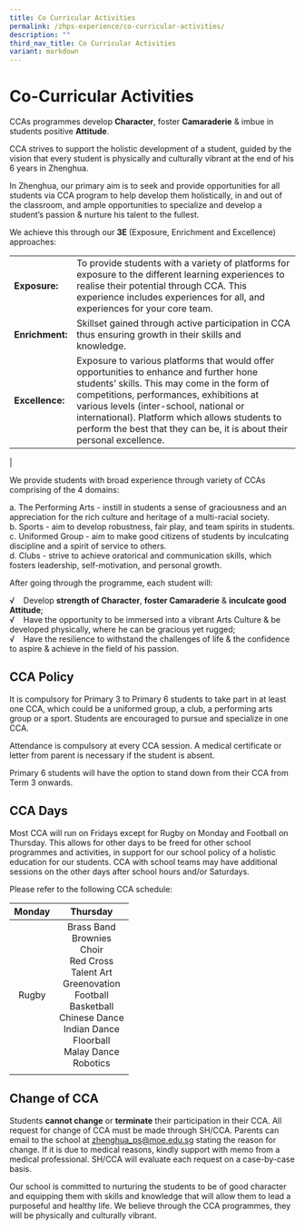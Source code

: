 ```yaml
---
title: Co Curricular Activities
permalink: /zhps-experience/co-curricular-activities/
description: ""
third_nav_title: Co Curricular Activities
variant: markdown
---
```

# Co-Curricular Activities

CCAs programmes develop&nbsp;**Character**, foster&nbsp;**Camaraderie**&nbsp;&amp; imbue in students positive&nbsp;**Attitude**.

CCA strives to support the holistic development of a student, guided by the vision that every student is physically and culturally vibrant at the end of his 6 years in Zhenghua.

In Zhenghua, our primary aim is to seek and provide opportunities for all students via CCA program to help develop them holistically, in and out of the classroom, and ample opportunities to specialize and develop a student’s passion &amp; nurture his talent to the fullest.

We achieve this through our&nbsp;**3E**&nbsp;(Exposure, Enrichment and Excellence) approaches:

|  |  |
|-------------|--------------------|
| **Exposure:**   | To provide students with a variety of platforms for exposure to the different learning experiences to realise their potential through CCA. This experience includes experiences for all, and experiences for your core team. |
| **Enrichment:** | Skillset gained through active participation in CCA thus ensuring growth in their skills and knowledge. |
| **Excellence:** | Exposure to various platforms that would offer opportunities to enhance and further hone students’ skills. This may come in the form of competitions, performances, exhibitions at various levels (inter-school, national or international). Platform which allows students to perform the best that they can be, it is about their personal excellence. |
|

We provide students with broad experience through variety of CCAs comprising of the 4 domains:

a\.  The Performing Arts - instill in students a sense of graciousness and an appreciation for the rich culture and heritage of a multi-racial society.   
b\.  Sports - aim to develop robustness, fair play, and team spirits in students.   
c\.  Uniformed Group - aim to make good citizens of students by inculcating discipline and a spirit of service to others.   
d\.  Clubs - strive to achieve oratorical and communication skills, which fosters leadership, self-motivation, and personal growth.

  

After going through the programme, each student will:

√&nbsp;&nbsp; &nbsp;Develop&nbsp;**strength of Character**,&nbsp;**foster Camaraderie**&nbsp;&amp;&nbsp;**inculcate good Attitude**;  
√&nbsp;&nbsp; &nbsp;Have the opportunity to be immersed into a vibrant Arts Culture &amp; be developed physically, where he can be gracious yet rugged;  
√&nbsp;&nbsp; &nbsp;Have the resilience to withstand the challenges of life &amp; the confidence to aspire &amp; achieve in the field of his passion.

  

CCA Policy
----------

It is compulsory for Primary 3 to Primary 6 students to take part in at least one CCA, which could be a uniformed group, a club, a performing arts group or a sport. Students are encouraged to pursue and specialize in one CCA.

  

Attendance is compulsory at every CCA session. A medical certificate or letter from parent is necessary if the student is absent.

  

Primary 6 students will have the option to stand down from their CCA from Term 3 onwards.

CCA Days
--------

Most CCA will run on Fridays except for Rugby on Monday and Football on Thursday. This allows for other days to be freed for other school programmes and activities, in support for our school policy of a holistic education for our students. CCA with school teams may have additional sessions on the other days after school hours and/or Saturdays.

Please refer to the following CCA schedule:

| Monday | Thursday |
|:---:|:---:|
| Rugby | Brass Band<br>Brownies<br>Choir<br>Red Cross<br>Talent Art<br>Greenovation<br>Football<br>Basketball<br>Chinese Dance<br>Indian Dance<br>Floorball<br>Malay Dance<br>Robotics |
|  |  |

Change of CCA
-------------

Students&nbsp;**cannot change**&nbsp;or&nbsp;**terminate**&nbsp;their participation in their CCA. All request for change of CCA must be made through SH/CCA. Parents can email to the school at&nbsp;[zhenghua_ps@moe.edu.sg](mailto:zhenghua_ps@moe.edu.sg)&nbsp;stating the reason for change. If it is due to medical reasons, kindly support with memo from a medical professional. SH/CCA will evaluate each request on a case-by-case basis.
  
Our school is committed to nurturing the students to be of good character and equipping them with skills and knowledge that will allow them to lead a purposeful and healthy life. We believe through the CCA programmes, they will be physically and culturally vibrant.